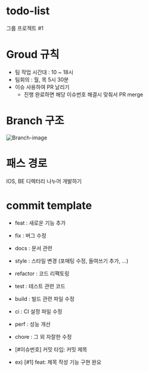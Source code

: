 # todo-list
그룹 프로젝트 #1

# Groud 규칙
- 팀 작업 시간대 : 10 ~ 18시
- 팀회의 : 월, 목 5시 30분
- 이슈 사용하여 PR 날리기
  - 진행 완료하면 해당 이슈번호 해결시 맞춰서 PR merge

# Branch 구조
![Branch-image](https://user-images.githubusercontent.com/60593969/161467051-fce5e13e-cf1b-4f2d-8395-2e55852b6dfa.png)

# 패스 경로
IOS, BE 디렉터리 나누어 개발하기

# commit template
- feat : 새로운 기능 추가   
- fix : 버그 수정   
- docs : 문서 관련   
- style : 스타일 변경 (포매팅 수정, 들여쓰기 추가, …)
- refactor : 코드 리팩토링
- test : 테스트 관련 코드
- build : 빌드 관련 파일 수정
- ci : CI 설정 파일 수정
- perf : 성능 개선
- chore : 그 외 자잘한 수정

- [#이슈번호] 커밋 타입: 커밋 제목
- ex) [#1] feat: 제목 작성 기능 구현 완요
